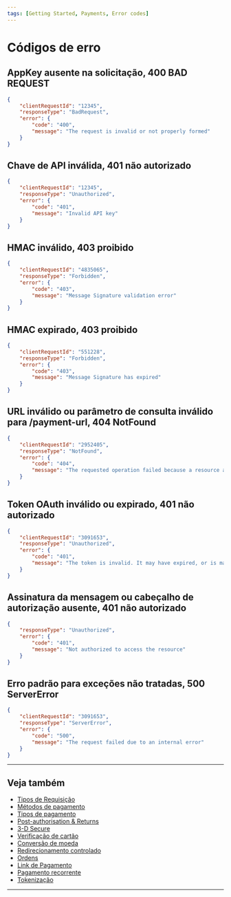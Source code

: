 ```yaml
---
tags: [Getting Started, Payments, Error codes]
---
```


# Códigos de erro

## AppKey ausente na solicitação, 400 BAD REQUEST

```json
{
    "clientRequestId": "12345",
    "responseType": "BadRequest",
    "error": {
        "code": "400",
        "message": "The request is invalid or not properly formed"
    }
}
```

## Chave de API inválida, 401 não autorizado

```json
{
    "clientRequestId": "12345",
    "responseType": "Unauthorized",
    "error": {
        "code": "401",
        "message": "Invalid API key"
    }
} 
```

## HMAC inválido, 403 proibido

```json
{
    "clientRequestId": "4835065",
    "responseType": "Forbidden",
    "error": {
        "code": "403",
        "message": "Message Signature validation error"
    }
} 
```

## HMAC expirado, 403 proibido

```json
{
    "clientRequestId": "551228",
    "responseType": "Forbidden",
    "error": {
        "code": "403",
        "message": "Message Signature has expired"
    }
} 
```

## URL inválido ou parâmetro de consulta inválido para /payment-url, 404 NotFound

```json
{
    "clientRequestId": "2952405",
    "responseType": "NotFound",
    "error": {
        "code": "404",
        "message": "The requested operation failed because a resource associated with the request could not be found"
    }
}
```

## Token OAuth inválido ou expirado, 401 não autorizado

```json
{
    "clientRequestId": "3091653",
    "responseType": "Unauthorized",
    "error": {
        "code": "401",
        "message": "The token is invalid. It may have expired, or is maybe incorrect"
    }
} 
```

## Assinatura da mensagem ou cabeçalho de autorização ausente, 401 não autorizado

```json
{
    "responseType": "Unauthorized",
    "error": {
        "code": "401",
        "message": "Not authorized to access the resource"
    }
} 
```

## Erro padrão para exceções não tratadas, 500 ServerError

```json
{
    "clientRequestId": "3091653",
    "responseType": "ServerError",
    "error": {
        "code": "500",
        "message": "The request failed due to an internal error"
    }
} 
```

---

## Veja também

- [Tipos de Requisição](?path=docs/portuguese/payments/3-1-tipos-requisição.md)
- [Métodos de pagamento](?path=docs/portuguese/payments/3-2-metodos-pagamento.md)
- [Tipos de pagamento](?path=docs/portuguese/payments/3-3-tipos-pagamento.md)
- [Post-authorisation & Returns](?path=docs/portuguese/payments/3-4-post-auth.md)
- [3-D Secure](?path=docs/portuguese/payments/3-5-3d-secure.md)
- [Verificação de cartão](?path=docs/portuguese/payments/3-6-verificação-cartão.md)
- [Conversão de moeda](?path=docs/portuguese/payments/3-7-conversão-moeda.md)
- [Redirecionamento controlado](?path=docs/portuguese/payments/3-8-redirecionamento-controlado.md)
- [Ordens](?path=docs/portuguese/payments/3-9-ordens.md)
- [Link de Pagamento](?path=docs/portuguese/payments/3-10-link-pagamento.md)
- [Pagamento recorrente](?path=docs/portuguese/payments/3-11-pagamento-recorrente.md)
- [Tokenização](?path=docs/portuguese/payments/3-12-tokenização.md)

---
